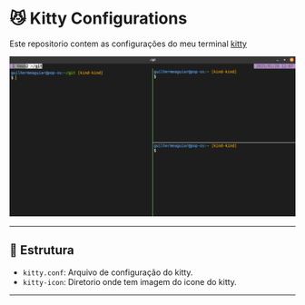 # 😼 Kitty Configurations

Este repositorio contem as configurações do meu terminal [kitty](https://sw.kovidgoyal.net/kitty/)

![Preview do kitty](./screenshots/kitty-preview.png)

---

##   Estrutura

- `kitty.conf`: Arquivo de configuração do kitty.
- `kitty-icon`: Diretorio onde tem imagem do icone do kitty.

---

